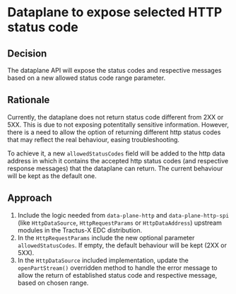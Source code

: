 # Dataplane to expose selected HTTP status code

## Decision

The dataplane API will expose the status codes and respective messages based on a new allowed status code range parameter. 

## Rationale

Currently, the dataplane does not return status code different from 2XX or 5XX. This is due to not exposing potentitally sensitive information. However, there is a need to allow the option of returning different http status codes that may reflect the real behaviour, easing troubleshooting.

To achieve it, a new `allowedStatusCodes` field will be added to the http data address in which it contains the accepted http status codes (and respective response messages) that the dataplane can return. The current behaviour will be kept as the default one.

## Approach

1. Include the logic needed from `data-plane-http` and `data-plane-http-spi` (like `HttpDataSource`, `HttpRequestParams` or `HttpDataAddress`) upstream modules in the Tractus-X EDC distribution. 
2. In the `HttpRequestParams` include the new optional parameter `allowedStatusCodes`. If empty, the default behaviour will be kept (2XX or 5XX).
3. In the `HttpDataSource` included implementation, update the `openPartStream()` overridden method to handle the error message to allow the return of established status code and respective message, based on chosen range.